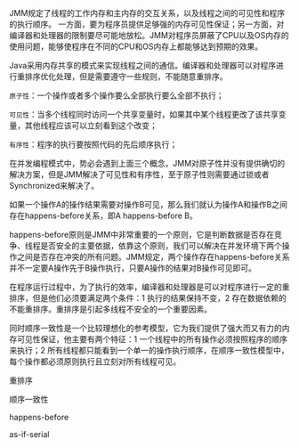   JMM规定了线程的工作内存和主内存的交互关系，以及线程之间的可见性和程序的执行顺序。
  一方面，要为程序员提供足够强的内存可见性保证；另一方面，对编译器和处理器的限制要尽可能地放松。JMM对程序员屏蔽了CPU以及OS内存的使用问题，能够使程序在不同的CPU和OS内存上都能够达到预期的效果。

  Java采用内存共享的模式来实现线程之间的通信。编译器和处理器可以对程序进行重排序优化处理，但是需要遵守一些规则，不能随意重排序。

  `原子性`：一个操作或者多个操作要么全部执行要么全部不执行；

  `可见性`：当多个线程同时访问一个共享变量时，如果其中某个线程更改了该共享变量，其他线程应该可以立刻看到这个改变；

  `有序性`：程序的执行要按照代码的先后顺序执行；

  在并发编程模式中，势必会遇到上面三个概念，JMM对原子性并没有提供确切的解决方案，但是JMM解决了可见性和有序性，至于原子性则需要通过锁或者Synchronized来解决了。

  如果一个操作A的操作结果需要对操作B可见，那么我们就认为操作A和操作B之间存在happens-before关系，即A happens-before B。

  happens-before原则是JMM中非常重要的一个原则，它是判断数据是否存在竞争、线程是否安全的主要依据，依靠这个原则，我们可以解决在并发环境下两个操作之间是否存在冲突的所有问题。JMM规定，两个操作存在happens-before关系并不一定要A操作先于B操作执行，只要A操作的结果对B操作可见即可。

  在程序运行过程中，为了执行的效率，编译器和处理器是可以对程序进行一定的重排序，但是他们必须要满足两个条件：1 执行的结果保持不变，2 存在数据依赖的不能重排序。重排序是引起多线程不安全的一个重要因素。

  同时顺序一致性是一个比较理想化的参考模型，它为我们提供了强大而又有力的内存可见性保证，他主要有两个特征：1 一个线程中的所有操作必须按照程序的顺序来执行；2 所有线程都只能看到一个单一的操作执行顺序，在顺序一致性模型中，每个操作都必须原则执行且立刻对所有线程可见。


  重排序


  顺序一致性

  happens-before

  as-if-serial
